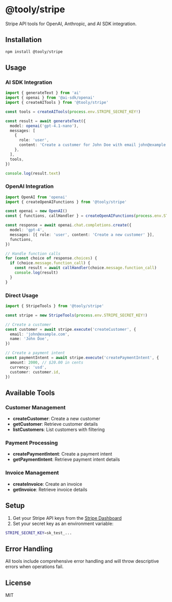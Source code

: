 # @tooly/stripe

Stripe API tools for OpenAI, Anthropic, and AI SDK integration.

## Installation

```bash
npm install @tooly/stripe
```

## Usage

### AI SDK Integration

```typescript
import { generateText } from 'ai'
import { openai } from '@ai-sdk/openai'
import { createAITools } from '@tooly/stripe'

const tools = createAITools(process.env.STRIPE_SECRET_KEY!)

const result = await generateText({
  model: openai('gpt-4.1-nano'),
  messages: [
    {
      role: 'user',
      content: 'Create a customer for John Doe with email john@example.com',
    },
  ],
  tools,
})

console.log(result.text)
```

### OpenAI Integration

```typescript
import OpenAI from 'openai'
import { createOpenAIFunctions } from '@tooly/stripe'

const openai = new OpenAI()
const { functions, callHandler } = createOpenAIFunctions(process.env.STRIPE_SECRET_KEY!)

const response = await openai.chat.completions.create({
  model: 'gpt-4',
  messages: [{ role: 'user', content: 'Create a new customer' }],
  functions,
})

// Handle function calls
for (const choice of response.choices) {
  if (choice.message.function_call) {
    const result = await callHandler(choice.message.function_call)
    console.log(result)
  }
}
```

### Direct Usage

```typescript
import { StripeTools } from '@tooly/stripe'

const stripe = new StripeTools(process.env.STRIPE_SECRET_KEY!)

// Create a customer
const customer = await stripe.execute('createCustomer', {
  email: 'john@example.com',
  name: 'John Doe',
})

// Create a payment intent
const paymentIntent = await stripe.execute('createPaymentIntent', {
  amount: 2000, // $20.00 in cents
  currency: 'usd',
  customer: customer.id,
})
```

## Available Tools

### Customer Management

- **createCustomer**: Create a new customer
- **getCustomer**: Retrieve customer details
- **listCustomers**: List customers with filtering

### Payment Processing

- **createPaymentIntent**: Create a payment intent
- **getPaymentIntent**: Retrieve payment intent details

### Invoice Management

- **createInvoice**: Create an invoice
- **getInvoice**: Retrieve invoice details

## Setup

1. Get your Stripe API keys from the [Stripe Dashboard](https://dashboard.stripe.com/apikeys)
2. Set your secret key as an environment variable:

```bash
STRIPE_SECRET_KEY=sk_test_...
```

## Error Handling

All tools include comprehensive error handling and will throw descriptive errors when operations fail.

## License

MIT
